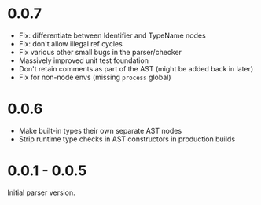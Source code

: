 # 0.0.7

- Fix: differentiate between Identifier and TypeName nodes
- Fix: don't allow illegal ref cycles
- Fix various other small bugs in the parser/checker
- Massively improved unit test foundation
- Don't retain comments as part of the AST (might be added back in later)
- Fix for non-node envs (missing `process` global)

# 0.0.6

- Make built-in types their own separate AST nodes
- Strip runtime type checks in AST constructors in production builds

# 0.0.1 - 0.0.5

Initial parser version.
